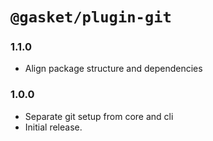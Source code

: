 # `@gasket/plugin-git`

### 1.1.0

- Align package structure and dependencies

### 1.0.0

- Separate git setup from core and cli
- Initial release.

